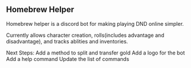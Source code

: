 ## Homebrew Helper

Homebrew helper is a discord bot for making playing DND online simpler.

Currently allows character creation, rolls(includes advantage and disadvantage), and tracks ablities and inventories.

Next Steps:
	Add a method to split and transfer gold
	Add a logo for the bot
	Add a help command
	Update the list of commands